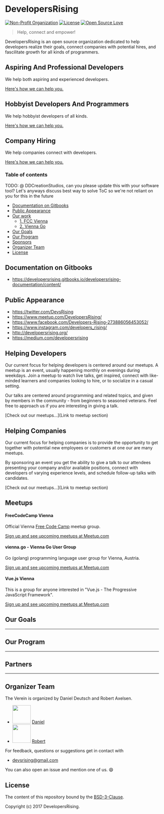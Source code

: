 # DevelopersRising
[![Non-Profit Organization](https://img.shields.io/badge/Official-Non_Profit_Organization-brightgreen.svg?style=plastic)](https://github.com/DevelopersRising) [![License](https://img.shields.io/badge/License-BSD%203--Clause-green.svg)](https://opensource.org/licenses/BSD-3-Clause) [![Open Source Love](https://badges.frapsoft.com/os/v1/open-source.svg?v=102)]()

> Help, connect and empower!

DevelopersRising is an open source organization dedicated to help developers realize their goals, connect companies with potential hires, and fascilitate growth for all kinds of programmers.

## Aspiring And Professional Developers

We help both aspiring and experienced developers.

[Here's how we can help you.](Link)

## Hobbyist Developers And Programmers

We help hobbyist developers of all kinds.

[Here's how we can help you.](Link)

## Company Hiring

We help companies connect with developers.

[Here's how we can help you.](Link)

### Table of contents

TODO: @ DDCreationStudios, can you please update this with your software tool? Let's anyways discuss best way to solve ToC so we're not reliant on you for this in the future

  - [Documentation on Gitbooks](#documentation-on-gitbooks)
  - [Public Appearance](#public-appearance)
  - [Our work](#our-work)
      - [1. FCC Vienna](#1-fcc-vienna)
      - [2. Vienna Go](#2-vienna-go)
  - [Our Goals](#our-goals)
  - [Our Program](#our-program)
  - [Sponsors](#sponsors)
  - [Organizer Team](#organizer-team)
  - [License](#license)

## Documentation on Gitbooks

- https://developersrising.gitbooks.io/developersrising-documentation/content/

## Public Appearance

- https://twitter.com/DevsRising
- https://www.meetup.com/DevelopersRising/
- https://www.facebook.com/Developers-Rising-273886056453052/
- https://www.instagram.com/developers_rising/
- http://developersrising.org/
- https://medium.com/developersrising

## Helping Developers

Our current focus for helping developers is centered around our meetups. A meetup is an event, usually happening monthly on evenings during weekdays. Join a meetup to watch live talks, get inspired, connect with like-minded learners and companies looking to hire, or to socialize in a casual setting.

Our talks are centered around programming and related topics, and given by members in the community - from beginners to seasoned veterans. Feel free to approach us if you are interesting in giving a talk.

[Check out our meetups...](Link to meetup section)

## Helping Companies

Our current focus for helping companies is to provide the opportunity to get together with potential new employees or customers at one our are many meetups.

By sponsoring an event you get the ability to give a talk to our attendees presenting your company and/or available positions, connect with developers of varying experience levels, and schedule follow-up talks with candidates.

[Check out our meetups...](Link to meetup section)

## Meetups

#### FreeCodeCamp Vienna

Official Vienna [Free Code Camp](https://www.freecodecamp.org/) meetup group.

[Sign up and see upcoming meetups at Meetup.com](https://www.meetup.com/Free-Code-Camp-Vienna/)

#### vienna.go - Vienna Go User Group

Go (golang) programming language user group for Vienna, Austria.

[Sign up and see upcoming meetups at Meetup.com](https://www.meetup.com/Vienna-go-Vienna-Go-User-Group/)

#### Vue.js Vienna

This is a group for anyone interested in "Vue.js - The Progressive JavaScript Framework".

[Sign up and see upcoming meetups at Meetup.com](https://www.meetup.com/Vienna-go-Vienna-Go-User-Group/)

## Our Goals
---
## Our Program
---
## Partners
---

## Organizer Team

The Verein is organized by Daniel Deutsch and Robert Axelsen.

- <img src="https://avatars3.githubusercontent.com/u/22077628?v=3&s=460" height="60"> [Daniel](https://github.com/DDCreationStudios)
- <img src="https://avatars3.githubusercontent.com/u/13132899?v=3&s=460" height="60"> [Robert](https://github.com/robeerob)

For feedback, questions or suggestions get in contact with
-  devsrising@gmail.com


You can also open an issue and mention one of us. 😄

## License

The content of this repository bound by the [BSD-3-Clause](./LICENSE_software.md).

Copyright (c) 2017 DevelopersRising.



